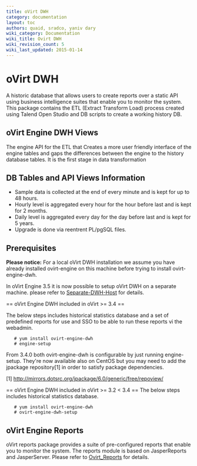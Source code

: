 ```yaml
---
title: oVirt DWH
category: documentation
layout: toc
authors: quaid, sradco, yaniv dary
wiki_category: Documentation
wiki_title: Ovirt DWH
wiki_revision_count: 5
wiki_last_updated: 2015-01-14
---
```


<!-- TODO: Content review -->

# oVirt DWH

A historic database that allows users to create reports over a static API using business intelligence suites that enable you to monitor the system. This package contains the ETL (Extract Transform Load) process created using Talend Open Studio and DB scripts to create a working history DB.

## oVirt Engine DWH Views

The engine API for the ETL that Creates a more user friendly interface of the engine tables and gaps the differences between the engine to the history database tables. It is the first stage in data transformation

## DB Tables and API Views Information

*   Sample data is collected at the end of every minute and is kept for up to 48 hours.
*   Hourly level is aggregated every hour for the hour before last and is kept for 2 months.
*   Daily level is aggregated every day for the day before last and is kept for 5 years.
*   Upgrade is done via reentrent PL/pgSQL files.

## Prerequisites

<b>Please notice:</b> For a local oVirt DWH installation we assume you have already installed ovirt-engine on this machine before trying to install ovirt-engine-dwh.

In oVirt Engine 3.5 it is now possible to setup oVirt DWH on a separate machine. please refer to [Separate-DWH-Host](Features/Separate-DWH-Host) for details.

== oVirt Engine DWH included in oVirt >= 3.4 ==

The below steps includes historical statistics database and a set of predefined reports for use and SSO to be able to run these reports vi the webadmin.

       # yum install ovirt-engine-dwh
       # engine-setup

From 3.4.0 both ovirt-engine-dwh is configurable by just running engine-setup. They're now available also on CentOS but you may need to add the jpackage repository[1] in order to satisfy package dependencies.

[1] <http://mirrors.dotsrc.org/jpackage/6.0/generic/free/repoview/>

== oVirt Engine DWH included in oVirt >= 3.2 < 3.4 == The below steps includes historical statistics database.

       # yum install ovirt-engine-dwh
       # ovirt-engine-dwh-setup

## oVirt Engine Reports

oVirt reports package provides a suite of pre-configured reports that enable you to monitor the system. The reports module is based on JasperReports and JasperServer. Please refer to [Ovirt_Reports](Ovirt_Reports) for details.

